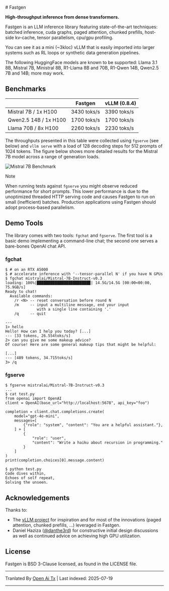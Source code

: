 <translate-content># Fastgen

**High-throughput inference from dense transformers.**

Fastgen is an LLM inference library featuring state-of-the-art
techniques: batched inference, cuda graphs, paged attention,
chunked prefills, host-side kv-cache, tensor parallelism,
cpu/gpu profiling.

You can see it as a mini (~3kloc) vLLM that is easily imported
into larger systems such as RL loops or synthetic data generation
pipelines.

The following HuggingFace models are known to be supported:
Llama 3.1 8B, Mistral 7B, Ministral 8B, R1-Llama 8B and 70B,
R1-Qwen 14B, Qwen2.5 7B and 14B; more may work.

## Benchmarks

|                       | Fastgen      | vLLM (0.8.4) |
| --------------------- | ------------ | -----------  |
| Mistral 7B / 1x H100  | 3430 toks/s  | 3390 toks/s  |
| Qwen2.5 14B / 1x H100 | 1700 toks/s  | 1700 toks/s  |
| Llama 70B / 8x H100   | 2260 toks/s  | 2230 toks/s  |

The throughputs presented in this table were collected using
`fgserve` (see below) and `vllm serve` with a load of 128
decoding steps for 512 prompts of 1024 tokens. The figure
below shows more detailed results for the Mistral 7B model
across a range of generation loads.

![Mistral 7B Benchmark](https://raw.githubusercontent.com/facebookresearch/fastgen/main/scripts/data/mistral7-perf.png)

> [!NOTE]
> When running tests against `fgserve` you might observe
> reduced performance for short prompts. This lower
> performance is due to the unoptimized threaded HTTP
> serving code and causes Fastgen to run on small
> (inefficient) batches. Production applications using
> Fastgen should adopt process-based parallelism.

## Demo Tools

The library comes with two tools: `fgchat` and `fgserve`.
The first tool is a basic demo implementing a command-line
chat; the second one serves a bare-bones OpenAI chat API.

### fgchat

```
$ # on an RTX A5000
$ # accelerate inference with '--tensor-parallel N' if you have N GPUs
$ fgchat mistralai/Mistral-7B-Instruct-v0.3  
loading: 100%|███████████████████████▉| 14.5G/14.5G [00:00<00:00, 75.9GB/s]
Ready to chat!
  Available commands:
    /r <N> -- reset conversation before round N
    /m     -- input a multiline message, end your input
              with a single line containing '.'
    /q     -- quit

---
1> hello
Hello! How can I help you today? [...]
--- [33 tokens, 26.554toks/s]
2> can you give me some makeup advice?
Of course! Here are some general makeup tips that might be helpful:

[...]
--- [489 tokens, 34.715toks/s]
3> /q
```
### fgserve


```
$ fgserve mistralai/Mistral-7B-Instruct-v0.3  
...
$ cat test.py
from openai import OpenAI
client = OpenAI(base_url="http://localhost:5678", api_key="foo")

completion = client.chat.completions.create(
    model="gpt-4o-mini",
    messages=[
        {"role": "system", "content": "You are a helpful assistant."},
    ] + [
        {
            "role": "user",
            "content": "Write a haiku about recursion in programming."
        }
    ]
)
print(completion.choices[0].message.content)

$ python test.py
Code dives within,
Echoes of self repeat,
Solving the unseen.
```
## Acknowledgements

Thanks to:
- The [vLLM project](https://github.com/vllm-project/vllm) for
  inspiration and for most of the innovations (paged attention,
  chunked prefills, ...) leveraged in Fastgen.
- Daniel Haziza ([@danthe3rd](https://github.com/danthe3rd)) for
  constructive initial design discussions as well as continued
  advice on achieving high GPU utilization.

## License

Fastgen is BSD 3-Clause licensed, as found in the LICENSE file.



---

Tranlated By [Open Ai Tx](https://github.com/OpenAiTx/OpenAiTx) | Last indexed: 2025-07-19

---